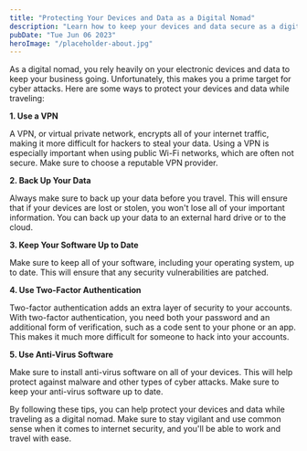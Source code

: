 ```yaml
---
title: "Protecting Your Devices and Data as a Digital Nomad"
description: "Learn how to keep your devices and data secure as a digital nomad with these tips and tools."
pubDate: "Tue Jun 06 2023"
heroImage: "/placeholder-about.jpg"
---
```


As a digital nomad, you rely heavily on your electronic devices and data to keep your business going. Unfortunately, this makes you a prime target for cyber attacks. Here are some ways to protect your devices and data while traveling:

**1. Use a VPN**

A VPN, or virtual private network, encrypts all of your internet traffic, making it more difficult for hackers to steal your data. Using a VPN is especially important when using public Wi-Fi networks, which are often not secure. Make sure to choose a reputable VPN provider.

**2. Back Up Your Data**

Always make sure to back up your data before you travel. This will ensure that if your devices are lost or stolen, you won&#39;t lose all of your important information. You can back up your data to an external hard drive or to the cloud.

**3. Keep Your Software Up to Date**

Make sure to keep all of your software, including your operating system, up to date. This will ensure that any security vulnerabilities are patched.

**4. Use Two-Factor Authentication**

Two-factor authentication adds an extra layer of security to your accounts. With two-factor authentication, you need both your password and an additional form of verification, such as a code sent to your phone or an app. This makes it much more difficult for someone to hack into your accounts.

**5. Use Anti-Virus Software**

Make sure to install anti-virus software on all of your devices. This will help protect against malware and other types of cyber attacks. Make sure to keep your anti-virus software up to date.

By following these tips, you can help protect your devices and data while traveling as a digital nomad. Make sure to stay vigilant and use common sense when it comes to internet security, and you&#39;ll be able to work and travel with ease.